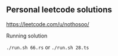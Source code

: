 ## Personal leetcode solutions

https://leetcode.com/u/nothosoo/

Running solution

`./run.sh 66.rs` or `./run.sh 28.ts`